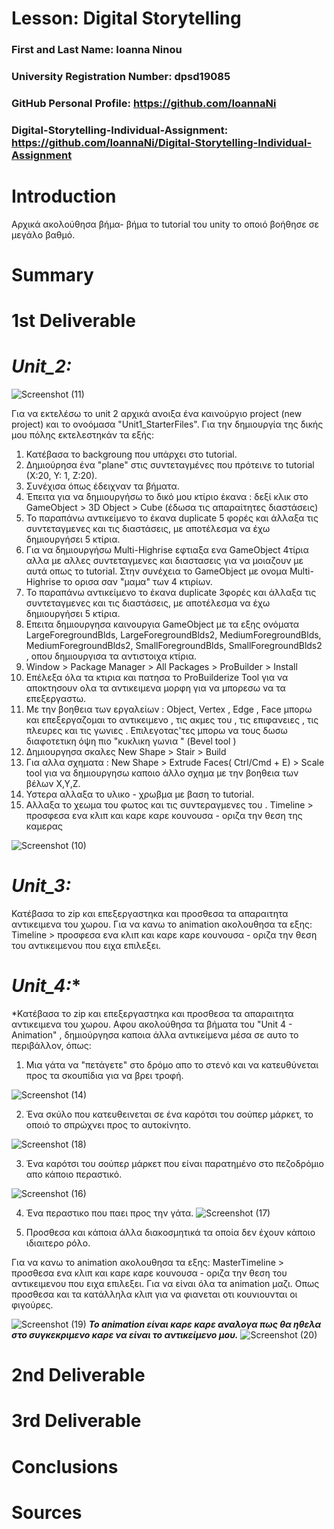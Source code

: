 # Lesson: Digital Storytelling

### First and Last Name: Ioanna Ninou
### University Registration Number: dpsd19085
### GitHub Personal Profile: https://github.com/IoannaNi
### Digital-Storytelling-Individual-Assignment: https://github.com/IoannaNi/Digital-Storytelling-Individual-Assignment

# Introduction
Αρχικά ακολούθησα βήμα- βήμα το tutorial του unity το οποιό βοήθησε σε μεγάλο βαθμό. 


# Summary


# 1st Deliverable

# ***Unit_2:***

![Screenshot (11)](https://user-images.githubusercontent.com/100956310/227587036-328288c5-1840-4061-9949-dcabc2fcc380.png)

Για να εκτελέσω το unit 2 αρχικά ανοιξα ένα καινούργιο project (new project) και το ονοόμασα "Unit1_StarterFiles".
Για την δημιουργία της δικής μου πόλης εκτελεστηκάν τα εξής:
 1. Κατέβασα το backgroung που υπάρχει στο tutorial.
 2. Δημιούρησα ένα "plane" στις συντεταγμένες που πρότεινε το tutorial (X:20, Y: 1, Z:20).
 3. Συνέχισα όπως έδειχναν τα βήματα.
 4. Έπειτα για να δημιουργήσω το δικό μου κτίριο έκανα : δεξί κλικ στο GameObject > 3D Object > Cube (έδωσα τις απαραίτητες     διαστάσεις) 
 5. Το παραπάνω αντικείμενο το έκανα duplicate 5 φορές και άλλαξα τις συντεταγμενες και τις διαστάσεις, με αποτέλεσμα να έχω δημιουργήσει 5 κτίρια.
 6. Για να δημιουργήσω Multi-Highrise εφτιαξα ενα GameObject 4τίρια αλλα με αλλες συντεταγμενες και διαστασεις για να μοιαζουν με αυτά οπως το tutorial. Στην συνέχεια το GameObject με ονομα Multi-Highrise το ορισα σαν "μαμα" των 4 κτιρίων. 
 7. Το παραπάνω αντικείμενο το έκανα duplicate 3φορές και άλλαξα τις συντεταγμενες και τις διαστάσεις, με αποτέλεσμα να έχω δημιουργήσει 5 κτίρια.
 8. Επειτα δημιουργησα καινουργια GameObject με τα εξης ονόματα LargeForegroundBlds, LargeForegroundBlds2, MediumForegroundBlds, MediumForegroundBlds2, SmallForegroundBlds, SmallForegroundBlds2 , οπου δημιουργισα τα αντιστοιχα κτίρια.
9.  Window > Package Manager >  All Packages > ProBuilder > Install
 10. Επέλεξα όλα τα κτιρια και πατησα το ProBuilderize Tool για να αποκτησουν ολα τα αντικειμενα μορφη για να μπορεσω να τα επεξεργαστω. 
11. Με την βοηθεια των εργαλείων : Object, Vertex , Edge , Face μπορω και επεξεργαζομαι το αντικειμενο , τις ακμες του , τις επιφανειες , τις πλευρες και τις γωνιες . Επιλεγοτας'τες μπορω να τους δωσω διαφοτετικη όψη πιο "κυκλικη γωνια " (Bevel tool )
12. Δημιουργησα σκαλες New Shape > Stair > Build
13. Για αλλα σχηματα : New Shape >  Extrude Faces( Ctrl/Cmd + E) > Scale tool  για να δημιουργησω καποιο άλλο σχημα με την βοηθεια των βέλων Χ,Υ,Ζ. 
14. Υστερα αλλαξα το υλικο - χρωβμα με βαση το tutorial.
15. Αλλαξα το χεωμα του φωτος και τις συντεραγμενες του .
Timeline > προσφεσα ενα κλιπ και καρε καρε κουνουσα - οριζα την θεση της καμερας

![Screenshot (10)](https://user-images.githubusercontent.com/100956310/227586678-3be0b822-47d3-4b88-a84f-28aae094995e.png)


# ***Unit_3:***
Κατέβασα το zip και επεξεργαστηκα και προσθεσα τα απαραιτητα αντικειμενα του χωρου. 
Για να κανω το animation ακολουθησα τα εξης: 
Timeline > προσφεσα ενα κλιπ και καρε καρε κουνουσα - οριζα την θεση του αντικειμενου που ειχα επιλεξει. 

# ***Unit_4:****
*Κατέβασα το zip και επεξεργαστηκα και προσθεσα τα απαραιτητα αντικειμενα του χωρου. 
Αφου ακολούθησα τα βήματα του "Unit 4 - Animation" , δημιούργησα καποια άλλα αντικείμενα μέσα σε αυτο το περιβάλλον, όπως:
 1. Μια γάτα να "πετάγετε" στο δρόμο απο το στενό και να κατευθύνεται προς τα σκουπίδια για να βρει τροφή. 

![Screenshot (14)](https://user-images.githubusercontent.com/100956310/227588789-40689c70-9266-4268-9698-fdfe675c0b55.png)

 2. Ένα σκύλο που κατευθεινεται σε ένα καρότσι του σούπερ μάρκετ, το οποιό το σπρώχνει προς το αυτοκίνητο.

![Screenshot (18)](https://user-images.githubusercontent.com/100956310/227589504-489fe528-5995-4d8b-9ccf-0881b348fae9.png)

 3. Ένα καρότσι του σούπερ μάρκετ που είναι παρατημένο στο πεζοδρόμιο απο κάποιο περαστικό.

 ![Screenshot (16)](https://user-images.githubusercontent.com/100956310/227589688-d455d5c8-4349-4eb7-941a-a615ce84969b.png)

 4. Ένα περαστικο που παει προς την γάτα.
![Screenshot (17)](https://user-images.githubusercontent.com/100956310/227589820-b6f10f8f-2ba0-4e3c-8df2-5fb2c8081b2a.png)
 
 5. Προσθεσα και κάποια άλλα διακοσμητικά τα οποία δεν έχουν κάποιο ιδιαιτερο ρόλο. 

Για να κανω το animation ακολουθησα τα εξης: 
MasterTimeline > προσθεσα ενα κλιπ και καρε καρε κουνουσα - οριζα την θεση του αντικειμενου που ειχα επιλεξει. 
Για να είναι όλα τα animation μαζι. Οπως προσθεσα και τα κατάλληλα κλιπ για να φιανεται οτι κουνιουνται οι φιγούρες. 

![Screenshot (19)](https://user-images.githubusercontent.com/100956310/227590257-4c4bfc82-0911-4451-989b-239f97626051.png)
***Το animation είναι καρε καρε αναλογα πως θα ηθελα στο συγκεκριμενο καρε να είναι το αντικείμενο μου.***
![Screenshot (20)](https://user-images.githubusercontent.com/100956310/227591471-1043193c-eebe-40d0-b4d2-4bd033d35633.png)

# 2nd Deliverable


# 3rd Deliverable 


# Conclusions


# Sources
